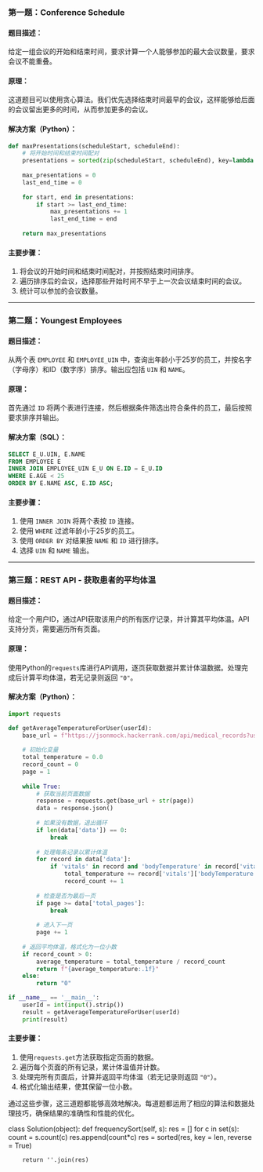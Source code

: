 ### 第一题：Conference Schedule

#### 题目描述：
给定一组会议的开始和结束时间，要求计算一个人能够参加的最大会议数量，要求会议不能重叠。

#### 原理：
这道题目可以使用贪心算法。我们优先选择结束时间最早的会议，这样能够给后面的会议留出更多的时间，从而参加更多的会议。

#### 解决方案（Python）：

```python
def maxPresentations(scheduleStart, scheduleEnd):
    # 将开始时间和结束时间配对
    presentations = sorted(zip(scheduleStart, scheduleEnd), key=lambda x: x[1])
    
    max_presentations = 0
    last_end_time = 0
    
    for start, end in presentations:
        if start >= last_end_time:
            max_presentations += 1
            last_end_time = end
    
    return max_presentations
```

#### 主要步骤：
1. 将会议的开始时间和结束时间配对，并按照结束时间排序。
2. 遍历排序后的会议，选择那些开始时间不早于上一次会议结束时间的会议。
3. 统计可以参加的会议数量。

---

### 第二题：Youngest Employees

#### 题目描述：
从两个表 `EMPLOYEE` 和 `EMPLOYEE_UIN` 中，查询出年龄小于25岁的员工，并按名字（字母序）和ID（数字序）排序。输出应包括 `UIN` 和 `NAME`。

#### 原理：
首先通过 `ID` 将两个表进行连接，然后根据条件筛选出符合条件的员工，最后按照要求排序并输出。

#### 解决方案（SQL）：

```sql
SELECT E_U.UIN, E.NAME
FROM EMPLOYEE E
INNER JOIN EMPLOYEE_UIN E_U ON E.ID = E_U.ID
WHERE E.AGE < 25
ORDER BY E.NAME ASC, E.ID ASC;
```

#### 主要步骤：
1. 使用 `INNER JOIN` 将两个表按 `ID` 连接。
2. 使用 `WHERE` 过滤年龄小于25岁的员工。
3. 使用 `ORDER BY` 对结果按 `NAME` 和 `ID` 进行排序。
4. 选择 `UIN` 和 `NAME` 输出。

---

### 第三题：REST API - 获取患者的平均体温

#### 题目描述：
给定一个用户ID，通过API获取该用户的所有医疗记录，并计算其平均体温。API支持分页，需要遍历所有页面。

#### 原理：
使用Python的`requests`库进行API调用，逐页获取数据并累计体温数据。处理完成后计算平均体温，若无记录则返回 `"0"`。

#### 解决方案（Python）：

```python
import requests

def getAverageTemperatureForUser(userId):
    base_url = f"https://jsonmock.hackerrank.com/api/medical_records?userId={userId}&page="
    
    # 初始化变量
    total_temperature = 0.0
    record_count = 0
    page = 1
    
    while True:
        # 获取当前页面数据
        response = requests.get(base_url + str(page))
        data = response.json()
        
        # 如果没有数据，退出循环
        if len(data['data']) == 0:
            break
        
        # 处理每条记录以累计体温
        for record in data['data']:
            if 'vitals' in record and 'bodyTemperature' in record['vitals']:
                total_temperature += record['vitals']['bodyTemperature']
                record_count += 1
        
        # 检查是否为最后一页
        if page >= data['total_pages']:
            break
        
        # 进入下一页
        page += 1
    
    # 返回平均体温，格式化为一位小数
    if record_count > 0:
        average_temperature = total_temperature / record_count
        return f"{average_temperature:.1f}"
    else:
        return "0"

if __name__ == '__main__':
    userId = int(input().strip())
    result = getAverageTemperatureForUser(userId)
    print(result)
```

#### 主要步骤：
1. 使用`requests.get`方法获取指定页面的数据。
2. 遍历每个页面的所有记录，累计体温值并计数。
3. 处理完所有页面后，计算并返回平均体温（若无记录则返回 `"0"`）。
4. 格式化输出结果，使其保留一位小数。

通过这些步骤，这三道题都能够高效地解决。每道题都运用了相应的算法和数据处理技巧，确保结果的准确性和性能的优化。

class Solution(object):
    def frequencySort(self, s):
        res = []
        for c in set(s):
            count = s.count(c)
            res.append(count*c)
        res = sorted(res, key = len, reverse = True)

        return ''.join(res)